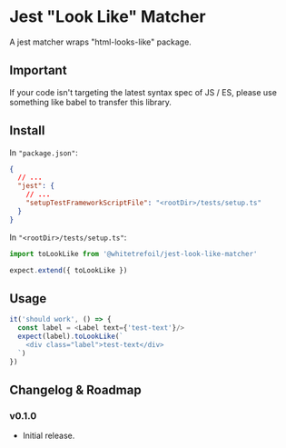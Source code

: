 Jest "Look Like" Matcher
=====================================================

A jest matcher wraps "html-looks-like" package.

Important
---------

If your code isn't targeting the latest syntax spec of JS / ES,
please use something like babel to transfer this library.

Install
-------

In `"package.json"`:

```json
{
  // ...
  "jest": {
    // ...
    "setupTestFrameworkScriptFile": "<rootDir>/tests/setup.ts"
  }
}
```

In `"<rootDir>/tests/setup.ts"`:

```typescript
import toLookLike from '@whitetrefoil/jest-look-like-matcher'

expect.extend({ toLookLike })
```

Usage
-----

```typescript jsx
it('should work', () => {
  const label = <Label text={'test-text'}/>
  expect(label).toLookLike(`
    <div class="label">test-text</div>
  `)
})
```

Changelog & Roadmap
-------------------

### v0.1.0

* Initial release.
